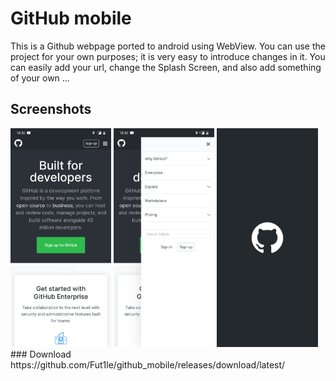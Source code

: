 # GitHub mobile
This is a Github webpage ported to android using WebView. You can use the project for your own purposes; it is very easy to introduce changes in it. You can easily add your url, change the Splash Screen, and also add something of your own ...
## Screenshots
<div style="dispaly:flex">
    <img src="https://github.com/Fut1le/github_mobile/blob/master/images/image_1.jpg" width="32%">
    <img src="https://github.com/Fut1le/github_mobile/blob/master/images/image_2.jpg" width="32%">
    <img src="https://github.com/Fut1le/github_mobile/blob/master/images/image_3.jpg" width="32%">
</div>
### Download
https://github.com/Fut1le/github_mobile/releases/download/latest/
